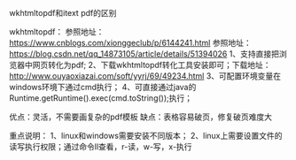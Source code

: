 wkhtmltopdf和itext pdf的区别

wkhtmltopdf：
参照地址：https://www.cnblogs.com/xionggeclub/p/6144241.html
参照地址：https://blog.csdn.net/qq_14873105/article/details/51394026
1、支持直接把浏览器中网页转化为pdf;
2、下载wkhtmltopdf转化工具安装即可；下载地址：http://www.ouyaoxiazai.com/soft/yyrj/69/49234.html
3、可配置环境变量在windows环境下通过cmd执行；
4、可直接通过java的Runtime.getRuntime().exec(cmd.toString());执行；

优点：灵活，不需要画复杂的pdf模板
缺点：表格容易破页，修复破页难度大

重点说明：
1、linux和windows需要安装不同版本；
2、linux上需要设置文件的读写执行权限；通过命令ll查看，r-读，w-写，x-执行



